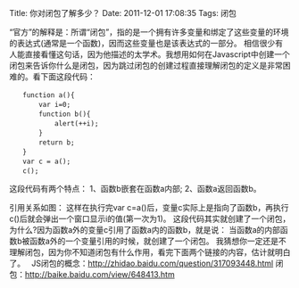 Title: 你对闭包了解多少？
Date: 2011-12-01 17:08:35
Tags: 闭包

“官方”的解释是：所谓“闭包”，指的是一个拥有许多变量和绑定了这些变量的环境的表达式(通常是一个函数)，因而这些变量也是该表达式的一部分。  相信很少有人能直接看懂这句话，因为他描述的太学术。我想用如何在Javascript中创建一个闭包来告诉你什么是闭包，因为跳过闭包的创建过程直接理解闭包的定义是非常困难的。看下面这段代码：


    　　function a(){
    　　    var i=0;
    　　    function b(){
    　　        alert(++i);
    　　    }
    　　    return b;
    　　}
    　　var c = a();
    　　c();

这段代码有两个特点：
1、函数b嵌套在函数a内部;
2、函数a返回函数b。

引用关系如图：
这样在执行完var c=a()后，变量c实际上是指向了函数b，再执行c()后就会弹出一个窗口显示i的值(第一次为1)。
这段代码其实就创建了一个闭包，为什么?因为函数a外的变量c引用了函数a内的函数b，就是说： 当函数a的内部函数b被函数a外的一个变量引用的时候，就创建了一个闭包。
我猜想你一定还是不理解闭包，因为你不知道闭包有什么作用，看完下面两个链接的内容，估计就明白了。  
JS闭包的概念：<http://zhidao.baidu.com/question/317093448.html>
闭包：<http://baike.baidu.com/view/648413.htm>
